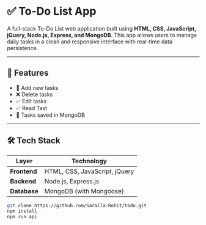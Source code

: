 # ✅ To-Do List App

A full-stack To-Do List web application built using **HTML, CSS, JavaScript, jQuery, Node.js, Express, and MongoDB**. This app allows users to manage daily tasks in a clean and responsive interface with real-time data persistence.

---

## 🌟 Features

- 📝 Add new tasks
- ❌ Delete tasks
- ✅ Edit tasks
- ✅ Read Tast
- 💾 Tasks saved in MongoDB

---

## 🛠 Tech Stack

| Layer         | Technology         |
|---------------|--------------------|
| **Frontend**  | HTML, CSS, JavaScript, jQuery |
| **Backend**   | Node.js, Express.js |
| **Database**  | MongoDB (with Mongoose) |


```bash
git clone https://github.com/Saralla-Rohit/todo.git
npm install
npm run api
